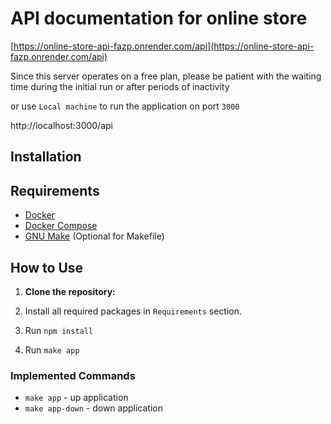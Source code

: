 # API documentation for online store

[https://online-store-api-fazp.onrender.com/api](https://online-store-api-fazp.onrender.com/api)

Since this server operates on a free plan, please be patient with
the waiting time during the initial run or after periods of inactivity

or use `Local machine` to run the application on port `3000`

http://localhost:3000/api

## Installation

## Requirements

- [Docker](https://www.docker.com/get-started)
- [Docker Compose](https://docs.docker.com/compose/install/)
- [GNU Make](https://www.gnu.org/software/make/) (Optional for Makefile)

## How to Use

1. **Clone the repository:**

2. Install all required packages in `Requirements` section.

3. Run `npm install`

4. Run `make app`

### Implemented Commands

- `make app` - up application
- `make app-down` - down application
